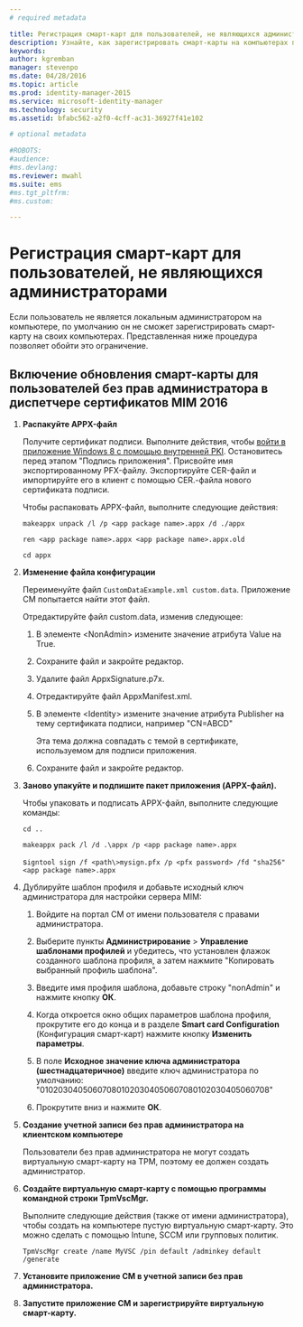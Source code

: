 ```yaml
---
# required metadata

title: Регистрация смарт-карт для пользователей, не являющихся администраторами | Microsoft Identity Manager
description: Узнайте, как зарегистрировать смарт-карты на компьютерах пользователей без прав администратора, чтобы они могли использовать диспетчер сертификатов.
keywords:
author: kgremban
manager: stevenpo
ms.date: 04/28/2016
ms.topic: article
ms.prod: identity-manager-2015
ms.service: microsoft-identity-manager
ms.technology: security
ms.assetid: bfabc562-a2f0-4cff-ac31-36927f41e102

# optional metadata

#ROBOTS:
#audience:
#ms.devlang:
ms.reviewer: mwahl
ms.suite: ems
#ms.tgt_pltfrm:
#ms.custom:

---
```


# Регистрация смарт-карт для пользователей, не являющихся администраторами
Если пользователь не является локальным администратором на компьютере, по умолчанию он не сможет зарегистрировать смарт-карту на своих компьютерах. Представленная ниже процедура позволяет обойти это ограничение.

## Включение обновления смарт-карты для пользователей без прав администратора в диспетчере сертификатов MIM 2016

1.  **Распакуйте APPX-файл**

    Получите сертификат подписи. Выполните действия, чтобы [войти в приложение Windows 8 с помощью внутренней PKI](http://blogs.technet.com/b/deploymentguys/archive/2013/06/14/signing-windows-8-applications-using-an-internal-pki.aspx). Остановитесь перед этапом "Подпись приложения". Присвойте имя экспортированному PFX-файлу. Экспортируйте CER-файл и импортируйте его в клиент с помощью CER.-файла нового сертификата подписи.

    Чтобы распаковать APPX-файл, выполните следующие действия:

    `makeappx unpack /l /p <app package name>.appx /d ./appx`

    `ren <app package name>.appx <app package name>.appx.old`

    `cd appx`

2.  **Изменение файла конфигурации**

    Переименуйте файл `CustomDataExample.xml custom.data`. Приложение CM попытается найти этот файл.

    Отредактируйте файл custom.data, изменив следующее:

    1.  В элементе &lt;NonAdmin&gt; измените значение атрибута Value на True.

    2.  Сохраните файл и закройте редактор.

    3.  Удалите файл AppxSignature.p7x.

    4.  Отредактируйте файл AppxManifest.xml.

    5.  В элементе &lt;Identity&gt; измените значение атрибута Publisher на тему сертификата подписи, например "CN=ABCD"

        Эта тема должна совпадать с темой в сертификате, используемом для подписи приложения.

    6.  Сохраните файл и закройте редактор.

3.  **Заново упакуйте и подпишите пакет приложения (APPX-файл).**

    Чтобы упаковать и подписать APPX-файл, выполните следующие команды:

    `cd ..`

    `makeappx pack /l /d .\appx /p <app package name>.appx`

    s`igntool sign /f <path\>mysign.pfx /p <pfx password> /fd "sha256" <app package name>.appx`

4.  Дублируйте шаблон профиля и добавьте исходный ключ администратора для настройки сервера MIM:

    1.  Войдите на портал CM от имени пользователя с правами администратора.

    2.  Выберите пункты **Администрирование** &gt; **Управление шаблонами профилей** и убедитесь, что установлен флажок созданного шаблона профиля, а затем нажмите "Копировать выбранный профиль шаблона".

    3.  Введите имя профиля шаблона, добавьте строку "nonAdmin" и нажмите кнопку **ОК**.

    4.  Когда откроется окно общих параметров шаблона профиля, прокрутите его до конца и в разделе **Smart card Configuration** (Конфигурация смарт-карт) нажмите кнопку **Изменить параметры**.

    5.  В поле **Исходное значение ключа администратора (шестнадцатеричное)** введите ключ администратора по умолчанию: "010203040506070801020304050607080102030405060708"

    6.  Прокрутите вниз и нажмите **ОК**.

5.  **Создание учетной записи без прав администратора на клиентском компьютере**

    Пользователи без прав администратора не могут создать виртуальную смарт-карту на TPM, поэтому ее должен создать администратор.

6.  **Создайте виртуальную смарт-карту с помощью программы командной строки TpmVscMgr.**

    Выполните следующие действия (также от имени администратора), чтобы создать на компьютере пустую виртуальную смарт-карту. Это можно сделать с помощью Intune, SCCM или групповых политик.

    `TpmVscMgr create /name MyVSC /pin default /adminkey default /generate`

7.  **Установите приложение CM в учетной записи без прав администратора.**

8.  **Запустите приложение CM и зарегистрируйте виртуальную смарт-карту.**


<!--HONumber=Apr16_HO3-->


